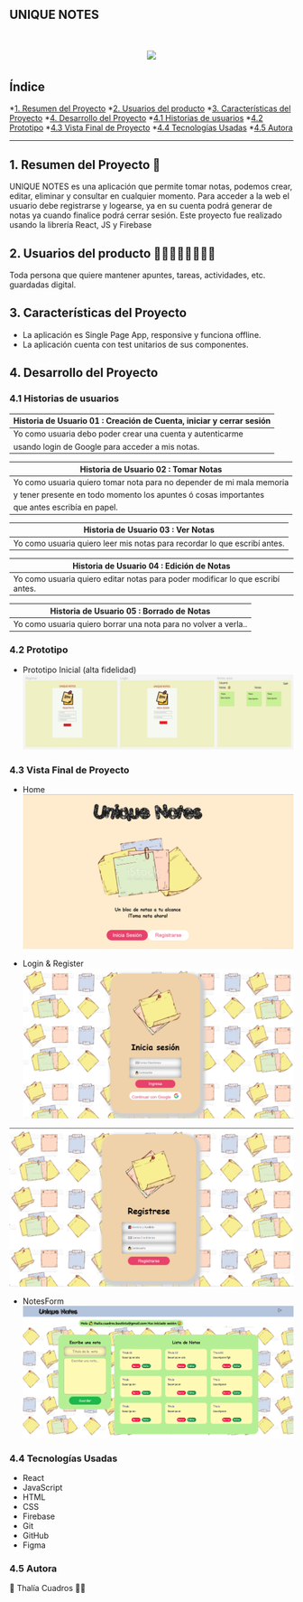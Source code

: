 
## UNIQUE NOTES
<h1 align="center"><img src="https://i.postimg.cc/NMT62sc5/text3.gif" width="300"/></h1>

## Índice
*[1. Resumen del Proyecto](#1-resumen-del-proyecto-🔎)
*[2. Usuarios del producto](#2-usuarios-del-producto-👩‍🏫👨‍💼👩‍🎓👨‍🎓)
*[3. Características del Proyecto](#3-características-del-proyecto)
*[4. Desarrollo del Proyecto](#4-desarrollo-del-proyecto)
*[4.1 Historias de usuarios](#41-historias-de-usuarios)
*[4.2 Prototipo](#42-prototipo)
*[4.3 Vista Final de Proyecto](#43-vista-final-de-proyecto)
*[4.4 Tecnologías Usadas](#44-tecnologías-usadas)
*[4.5 Autora](#45-autora) 

***
## 1. Resumen del Proyecto 🔎
UNIQUE NOTES es una aplicación que permite tomar notas, podemos crear, editar, eliminar y consultar en cualquier momento. 
Para acceder a la web el usuario debe registrarse y logearse, ya en su cuenta podrá generar de notas ya cuando finalice podrá cerrar sesión.
Este proyecto fue realizado usando la librería React, JS y Firebase

## 2. Usuarios del producto 👩‍🏫👨‍💼👩‍🎓👨‍🎓
Toda persona que quiere mantener apuntes, tareas, actividades, etc. guardadas digital.

## 3. Características del Proyecto
* La aplicación es Single Page App, responsive y funciona offline.
* La aplicación cuenta con test unitarios de sus componentes.

## 4. Desarrollo del Proyecto
### 4.1 Historias de usuarios
| **Historia de Usuario 01** : Creación de Cuenta, iniciar y cerrar sesión | 
| -------------------------------------------------------------------| 
|  Yo como usuaria  debo poder crear una cuenta y autenticarme       |
|  usando login de Google para acceder a mis notas.                  |
 
| **Historia de Usuario 02** : Tomar Notas                           | 
| -------------------------------------------------------------------| 
| Yo como usuaria  quiero tomar nota para no depender de mi mala memoria |
| y tener presente en todo momento los apuntes ó cosas importantes       |
| que antes escribía en papel.|

| **Historia de Usuario 03** : Ver Notas                             | 
| -------------------------------------------------------------------| 
|  Yo como usuaria quiero leer mis notas para recordar lo que escribí antes.|

| **Historia de Usuario 04** : Edición de Notas                             | 
| -------------------------------------------------------------------| 
|  Yo como usuaria quiero editar notas para poder modificar lo que escribí antes.|

| **Historia de Usuario 05** : Borrado de Notas                             | 
| -------------------------------------------------------------------| 
|  Yo como usuaria quiero borrar una nota para no volver a verla..|

### 4.2 Prototipo
* Prototipo Inicial (alta fidelidad)
![Imagen Text](https://github.com/ThaNohe/LIM017-notes/blob/sprint5/unique-note/src/img/Prototipo%20Inicial.png)

### 4.3 Vista Final de Proyecto
* Home
![Imagen Text](https://github.com/ThaNohe/LIM017-notes/blob/sprint5/unique-note/src/img/Home.png)

* Login & Register
![Imagen Text](https://github.com/ThaNohe/LIM017-notes/blob/sprint5/unique-note/src/img/Login.png)

![Imagen Text](https://github.com/ThaNohe/LIM017-notes/blob/sprint5/unique-note/src/img/Register.png)

* NotesForm
![Imagen Text](https://github.com/ThaNohe/LIM017-notes/blob/sprint5/unique-note/src/img/NotesForm.png)

### 4.4 Tecnologías Usadas
* React
* JavaScript
* HTML
* CSS
* Firebase
* Git
* GitHub
* Figma

### 4.5 Autora
💛 Thalía Cuadros 👩‍💻
